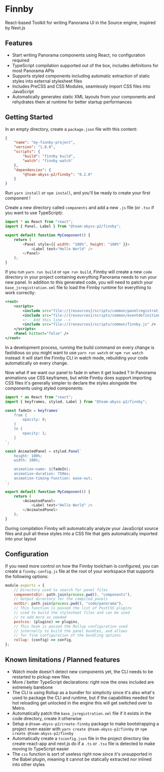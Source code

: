 # Finnby

React-based Toolkit for writing Panorama UI in the Source engine, inspired by
Next.js

## Features

-   Start writing Panorama components using React, no configuration required
-   TypeScript compilation supported out of the box, includes definitions for
    most Panorama APIs
-   Supports styled components including automatic extraction of static styles
    into external stylesheet files
-   Includes PreCSS and CSS Modules, seamlessly import CSS files into JavaScript
-   Automatically generates static XML layouts from your components and
    rehydrates them at runtime for better startup performances

## Getting Started

In an empty directory, create a `package.json` file with this content:

```json
{
    "name": "my-finnby-project",
    "version": "1.0.0",
    "scripts": {
        "build": "finnby build",
        "watch": "finnby watch"
    },
    "dependencies": {
        "@team-abyss-p2/finnby": "0.2.0"
    }
}
```

Run `yarn install` or `npm install`, and you'll be ready to create your first
component !

Create a new directory called `components` and add a new `.js` file (or `.tsx`
if you want to use TypeScript):

```js
import * as React from "react";
import { Panel, Label } from "@team-abyss-p2/finnby";

export default function MyComponent() {
    return (
        <Panel style={{ width: "100%", height: "100%" }}>
            <Label text="Hello World" />
        </Panel>
    );
}
```

If you run `yarn run build` or `npm run build`, Finnby will create a new `code`
directory in your project containing everything Panorama needs to run your new
panel. In addition to this generated code, you will need to patch your
`base_jsregistration.xml` file to load the Finnby runtime for everything to work
correctly:

```xml
<root>
    <scripts>
        <include src="file://{resources}/scripts/common/panelregistration.js" />
        <include src="file://{resources}/scripts/common/eventdefinition.js" />
        <!-- Add this line -->
        <include src="file://{resources}/scripts/common/finnby.js" />
    </scripts>
    <Panel hittest="false" />
</root>
```

In a development process, running the build command on every change is
fastidious so you might want to use `yarn run watch` or `npm run watch` instead:
it will start the Finnby CLI in watch mode, rebuilding your code automatically
on every change.

Now what if we want our panel to fade in when it get loaded ? In Panorama
animations use CSS keyframes, but while Finnby does support importing CSS files
it's generally simpler to declare the styles alongside the components using
styled components:

```js
import * as React from "react";
import { keyframes, styled, Label } from "@team-abyss-p2/finnby";

const fadeIn = keyframes`
    from {
        opacity: 0;
    }
    to {
        opacity: 1;
    }
`;

const AnimatedPanel = styled.Panel`
    height: 100%;
    width: 100%;

    animation-name: ${fadeIn};
    animation-duration: 750ms;
    animation-timing-function: ease-out;
`;

export default function MyComponent() {
    return (
        <AnimatedPanel>
            <Label text="Hello World" />
        </AnimatedPanel>
    );
}
```

During compilation Finnby will automatically analyze your JavaScript source
files and pull all these styles into a CSS file that gets automatically imported
into your layout

## Configuration

If you need more control on how the Finnby toolchain is configured, you can
create a `finnby.config.js` file at the root of your workspace that supports the
following options:

```js
module.exports = {
    // Directory used to search for panel files
    componentsDir: path.join(process.pwd(), "components"),
    // Output directory for the compiled panels
    outDir: path.join(process.pwd(), "code/panorama"),
    // This function is passed the list of PostCSS plugins
    // used to build the stylesheet files and can be used
    // to add more as needed
    postcss: (plugins) => plugins,
    // This hook is passed the Rollup configuration used
    // internally to build the panel bundles, and allows
    // for fine configuration of the bundling options
    rollup: (config) => config,
};
```

## Known limitations / Planned features

-   Watch mode doesn't detect new components yet, the CLI needs to be restarted
    to pickup new files
-   More / better TypeScript declarations: right now the ones included are
    extremely barebone
-   The CLI is using Rollup as a bundler for simplicity since it's also what's
    used to package the CLI and runtime, but if the capabilities needed for hot
    reloading get unlocked in the engine this will get switched over to Metro.
-   Automatically patch the `base_jsregistration.xml` file if it exists in the
    code directory, create it otherwise
-   Setup a `@team-abyss-p2/create-finnby` package to make bootstrapping a
    project even easier with `yarn create @team-abyss-p2/finnby` or
    `npm create @team-abyss-p2/finnby`
-   Automatically create a `tsconfig.json` file in the project directory like
    create-react-app and next.js do if a `.ts` or `.tsx` file is detected to
    make moving to TypeScript easier
-   The `css` function is sort of useless right now since it's unsupported in
    the Babel plugin, meaning it cannot be statically extracted nor inlined into
    other styles
